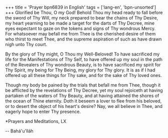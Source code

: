 +++
title = 'Prayer bpn6839 in English'
tags = ['lang-en', 'bpn-unsorted']
+++
Glorified be Thou, O my God!  Behold Thou my head ready to fall before the sword of Thy Will, my neck prepared to bear the chains of Thy Desire, my heart yearning to be made a target for the darts of Thy Decree, mine eyes expectant to gaze on the tokens and signs of Thy wondrous Mercy.  For whatsoever may befall me from Thee is the cherished desire of them who thirst to meet Thee, and the supreme aspiration of such as have drawn nigh unto Thy court.

By the glory of Thy might, O Thou my Well-Beloved!  To have sacrificed my life for the Manifestations of Thy Self, to have offered up my soul in the path of the Revealers of Thy wondrous Beauty, is to have sacrificed my spirit for Thy Spirit, my being for Thy Being, my glory for Thy glory.  It is as if I had offered up all these things for Thy sake, and for the sake of Thy loved ones.

Though my body be pained by the trials that befall me from Thee, though it be afflicted by the revelations of Thy Decree, yet my soul rejoiceth at having partaken of the waters of Thy Beauty, and at having attained the shores of the ocean of Thine eternity.  Doth it beseem a lover to flee from his beloved, or to desert the object of his heart's desire?  Nay, we all believe in Thee, and eagerly hope to enter Thy presence.

 

*Prayers and Meditations, LX

-- Bahá'u'lláh
